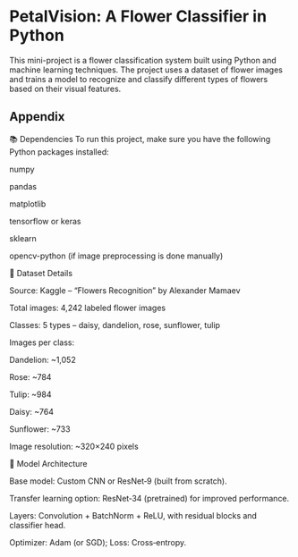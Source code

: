 
# PetalVision: A Flower Classifier in Python
This mini-project is a flower classification system built using Python and machine learning techniques. The project uses a dataset of flower images and trains a model to recognize and classify different types of flowers based on their visual features.


## Appendix
📚 Dependencies
To run this project, make sure you have the following Python packages installed:

numpy

pandas

matplotlib

tensorflow or keras

sklearn

opencv-python (if image preprocessing is done manually)

📂 Dataset Details

Source: Kaggle – “Flowers Recognition” by Alexander Mamaev 

Total images: 4,242 labeled flower images 

Classes: 5 types – daisy, dandelion, rose, sunflower, tulip 

Images per class:

Dandelion: ~1,052

Rose: ~784

Tulip: ~984

Daisy: ~764

Sunflower: ~733 

Image resolution: ~320×240 pixels 

🧠 Model Architecture

Base model: Custom CNN or ResNet‑9 (built from scratch).

Transfer learning option: ResNet‑34 (pretrained) for improved performance.

Layers: Convolution + BatchNorm + ReLU, with residual blocks and classifier head.

Optimizer: Adam (or SGD); Loss: Cross‑entropy.